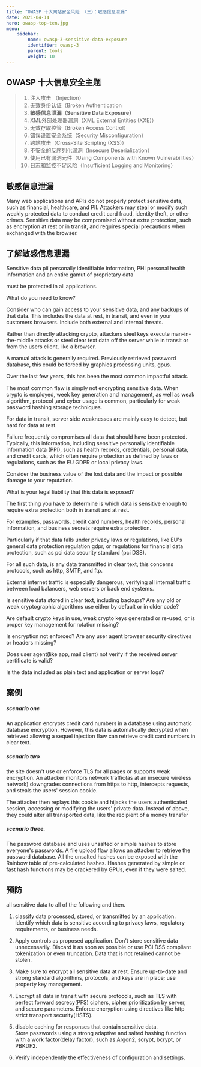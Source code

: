 ```yaml
---
title: "OWASP 十大网站安全风险 （三）：敏感信息泄漏"
date: 2021-04-14
hero: owasp-top-ten.jpg
menu:
    sidebar:
        name: owasp-3-sensitive-data-exposure
        identifier: owasp-3
        parent: tools
        weight: 10
---
```


## OWASP 十大信息安全主题
> 1. 注入攻击 （Injection）
> 2. 无效身份认证（Broken Authentication
> 3. **敏感信息泄漏（Sensitive Data Exposure）**
> 4. XML外部处理器漏洞（XML External Entities (XXE)）
> 5. 无效存取控管（Broken Access Control）
> 6. 错误设置安全系统（Security Misconfiguration）
> 7. 跨站攻击（Cross-Site Scripting (XSS)）
> 8. 不安全的反序列化漏洞（Insecure Deserialization）
> 9. 使用已有漏洞元件（Using Components with Known Vulnerabilities）
> 10. 日志和监控不足风险（Insufficient Logging and Monitoring）


## 敏感信息泄漏
Many web applications and APIs do not properly protect sensitive data, such as financial, healthcare,
and PII. Attackers may steal or modify such weakly protected data to conduct credit card fraud, identity
theft, or other crimes. Sensitive data may be compromised without extra protection, such as
encryption at rest or in transit, and requires special precautions when exchanged with the browser.

## 了解敏感信息泄漏
Sensitive data pii personally identifiable information,  PHI personal health information and an entire gamut of proprietary data

must be protected in all applications.


What do you need to know?

Consider who can gain access to your sensitive data, and any backups of that data. This includes the data at rest,
in transit, and even in your customers browsers.  Include both external and internal threats.


Rather than directly attacking crypto, attackers steel keys execute man-in-the-middle attacks or steel clear text data
off the server while in transit or from the users client, like a browser.


A manual attack is generally required. Previously retrieved password database, this could be forced by graphics processing units, gpus.


Over the last few years, this has been the most common impactful attack.

The most common flaw is simply not encrypting sensitive data. When crypto is employed, week key generation and management,
as well as weak algorithm, protocol ,and cyber usage is common, particularly for weak password hashing storage techniques.

For data in transit, server side weaknesses are mainly easy to detect, but hard for data at rest.


Failure frequently compromises all data that should have been protected. Typically, this information, including sensitive
personally identifiable information data (PPI), such as health records, credentials, personal data, and credit cards,
which often require protection as defined by laws or regulations, such as the EU GDPR or local privacy laws.


Consider the business value of the lost data and the impact or possible damage to your reputation.

What is your legal liability that this data is exposed?


The first thing you have to determine is which data is sensitive enough to require extra protection both in transit and at rest.


For examples, passwords, credit card numbers, health records, personal information, and business secrets require extra protection.


Particularly if that data falls under privacy laws or regulations, like EU's general data protection regulation gdpr, or
regulations for financial data protection, such as pci data security standard (pci DSS).


For all such data, is any data transmitted in clear text, this concerns protocols, such as http, SMTP, and ftp.

External internet traffic is especially dangerous, verifying all internal traffic between load balancers, web servers or back end systems.


Is sensitive data stored in clear text, including backups?
Are any old or weak cryptographic algorithms use either by default or in older code?

Are default crypto keys in use, weak crypto keys generated or re-used, or is proper key management for rotation missing?

Is encryption not enforced? Are any user agent browser security directives or headers missing?

Does user agent(like app, mail client) not verify if the received server certificate is valid?

Is the data included as plain text and application or server logs?

## 案例

##### scenario one

An application encrypts credit card numbers in a database using automatic database encryption. However, this data is
automatically decrypted when retrieved allowing a sequel injection flaw can retrieve credit card numbers in clear text.


##### scenario two
the site doesn't use or enforce TLS for all pages or supports weak encryption. An attacker monitors network
traffic(as at an insecure wireless network) downgrades connections from https to http, intercepts requests,
and steals the users' session cookie.


The attacker then replays this cookie and hijacks the users authenticated session, accessing or modifying the users' private data.
Instead of above, they could alter all transported data, like the recipient of a money transfer

##### scenario three.

The password database and uses unsalted or simple hashes to store everyone's passwords. A file upload flaw allows an attacker to
retrieve the password database.  All the unsalted hashes can be exposed with the Rainbow table
of pre-calculated hashes.  Hashes generated by simple or fast hash functions may be crackered by GPUs, even if they were
salted.


## 预防
all sensitive data to all of the following and then.


1. classify data processed, stored,  or transmitted by an application. Identify which data is sensitive according to privacy
   laws, regulatory requirements, or business needs.


2. Apply controls as proposed application.
   Don't store sensitive data unnecessarily. Discard it as soon as possible or use
   PCI DSS compliant tokenization or even truncation.  Data that is not retained cannot be stolen.


3. Make sure to encrypt all sensitive data at rest.  Ensure up-to-date and strong standard algorithms, protocols, and keys are
   in place; use property key management.


4. Encrypt all data in transit with secure protocols, such as TLS with perfect forward secrecy(PFS) ciphers, cipher prioritization
   by server, and secure parameters.  Enforce encryption using directives like http strict transport security(HSTS).


5. disable caching for responses that contain sensitive data.  
   Store passwords using a strong adaptive and salted hashing function with a work factor(delay factor), such as Argon2, scrypt,
   bcrypt, or PBKDF2.

6. Verify independently the effectiveness of configuration and settings.
